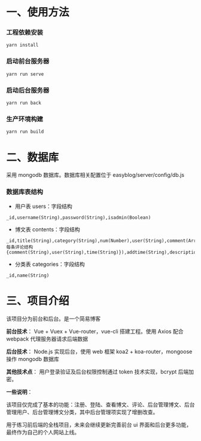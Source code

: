 # 一、使用方法

### 工程依赖安装

```
yarn install
```

### 启动前台服务器

```
yarn run serve
```

### 启动后台服务器

```
yarn run back
```

### 生产环境构建

```
yarn run build
```

# 二、数据库

采用 mongodb 数据库。数据库相关配置位于 easyblog/server/config/db.js

### 数据库表结构

- 用户表 users：字段结构 
```
_id,username(String),password(String),isadmin(Boolean)
```
- 博文表 contents：字段结构 
```
_id,title(String),category(String),num(Number),user(String),comment(Array 每条评论结构{comment(String),user(String),time(String)}),addtime(String),description(String),composition(String)
```
- 分类表 categories：字段结构 
```
_id,name(String)
```

# 三、项目介绍

该项目分为前台和后台。是一个简易博客

**前台技术**： Vue + Vuex + Vue-router，vue-cli 搭建工程。使用 Axios 配合 webpack 代理服务器请求后端数据

**后台技术**： Node.js 实现后台，使用 web 框架 koa2 + koa-router，mongoose 操作 mongodb 数据库

**其他技术点**： 用户登录验证及后台权限控制通过 token 技术实现，bcrypt 后端加密。

**一些说明**：

该项目仅完成了基本的功能：注册、登陆、查看博文、评论、后台管理博文、后台管理用户、后台管理博文分类，其中后台管理项实现了增删改查。

用于练习前后端的全栈项目，未来会继续更新完善前台 ui 界面和后台更多功能，最终作为自己的个人网站上线。
